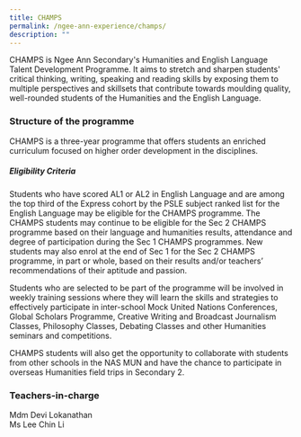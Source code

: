 ```yaml
---
title: CHAMPS
permalink: /ngee-ann-experience/champs/
description: ""
---
```

CHAMPS is Ngee Ann Secondary's Humanities and English Language Talent Development Programme. It aims to stretch and sharpen students' critical thinking, writing, speaking and reading skills by exposing them to multiple perspectives and skillsets that contribute towards moulding quality, well-rounded students of the Humanities and the English Language.   

  

### Structure of the programme

CHAMPS is a three-year programme that offers students an enriched curriculum focused on higher order development in the disciplines.   

  

  

##### Eligibility Criteria

Students who have scored AL1 or AL2 in English Language and are among the top third of the Express cohort by the PSLE subject ranked list for the English Language may be eligible for the CHAMPS programme. The CHAMPS students may continue to be eligible for the Sec 2 CHAMPS programme based on their language and humanities results, attendance and degree of participation during the Sec 1 CHAMPS programmes. New students may also enrol at the end of Sec 1 for the Sec 2 CHAMPS programme, in part or whole, based on their results and/or teachers’ recommendations of their aptitude and passion.

Students who are selected to be part of the programme will be involved in weekly training sessions where they will learn the skills and strategies to effectively participate in inter-school Mock United Nations Conferences, Global Scholars Programme, Creative Writing and Broadcast Journalism Classes, Philosophy Classes, Debating Classes and other Humanities seminars and competitions.

CHAMPS students will also get the opportunity to collaborate with students from other schools in the NAS MUN and have the chance to participate in overseas Humanities field trips in Secondary 2.

### Teachers-in-charge

  
Mdm Devi Lokanathan  <br>
Ms Lee Chin Li